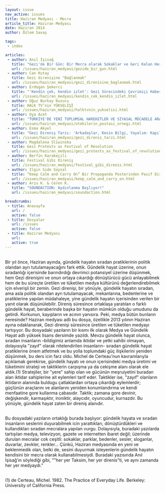 ```yaml
---
layout: issue
nav_active: issues
title: Haziran Medyası - Mecra
article_title: Haziran Medyası
date: Haziran 2014
author: Özlem Savaş

tags:
 - index

articles:
 - author: Anıl İşisağ
   title: "Gezi'de Bir Gün: Bir Mecra olarak Sokaklar ve Geri Kalan Her şey"
   url: /issues/haziran_medyasi/gezide_bir_gun.html
 - author: Can Kutay
   title: Gezi direnişine "Bağlanmak"
   url: /issues/haziran_medyasi/gezi_direnisine_baglanmak.html
 - author: Erdogan Şekerci
   title: "'Kendin çek, kendin izlet': Gezi Sürecindeki Çevrimiçi Haberciliğin Performans Kuramı ile Yorumlanması"
   url: /issues/haziran_medyasi/kendin_cek_kendin_izlet.html
 - author: Oğuz Burkay Kuzucu
   title: HALK TV’nin YÜKSELİŞİ
   url: /issues/haziran_medyasi/halktvnin_yukselisi.html
 - author: Oya Acet
   title: "TÜRKİYE'DE YENİ TOPLUMSAL HAREKETLER VE SİYASAL MÜCADELE ARACI OLARAK SOSYAL MEDYA: ÖTEKİLERİN POSTASI ÖRNEĞİ"
   url: /issues/haziran_medyasi/otekilerin_postasi_ornegi.html
 - author: Esma Akyel
   title: "Gezi Direniş Tarzı: 'Arkadaşlar, Kesin Bilgi, Yayalım: Kapıları Aralık Bırakıyoruz'"
   url: /issues/haziran_medyasi/gezi_direnis_tarzi.html
 - author: Magdalena Sliwinska
   title: Gezi Protests as Festival of Revolution
   url: /issues/haziran_medyasi/gezi_protests_as_festival_of_revolution.html
 - author: Berfin Karakeçili
   title: Festival Gibi Direniş
   url: /issues/haziran_medyasi/festival_gibi_direnis.html
 - author: Ilgın Side Soysal
   title: “Keep Calm and Carry On” Bir Propaganda Posterinden Pasif Direnişe
   url: /issues/haziran_medyasi/keep_calm_and_carry_on.html
 - author: Arzu K. & Ceren K.
   title: "SOUNDACTION: Aydınlanma Başlıyor!"
   url: /issues/haziran_medyasi/soundaction.html

breadcrumbs:
 - title: Anasayfa
   url: /
   active: false
 - title: Dosyalar
   url: /issues
   active: false
 - title: Haziran Medyası
   url:
   active: true
---
```

<br />
Bir yıl önce, Haziran ayında, gündelik hayatın sıradan pratiklerinin politik olandan ayrı tutulamayacağını fark ettik. Gündelik hayat üzerine, onun sıradanlığı içerisinde barındırdığı devrimci potansiyel üzerine düşünmek, hem Gezi direnişini ve onun ortaya cıkardığı dönüştürücü gücü anlayabilmek hem de bu süreçte üretilen ve tüketilen medya kültürünü değerlendirebilmek için elverişli bir zemin. Gezi direnişi, bir yönüyle, gündelik hayatın sıradan, ama asla politik olandan ayrı tutulamayacak, mekanlarına, bedenlerine ve pratiklerine yapılan müdahaleye, yine gündelik hayatın içerisinden verilen bir yanıt olarak düşünülebilir. Direniş süresince ortaklaşa yaratılan o farklı gündelik hayat, beraberinde başka bir hayatın mümkün olduğu umudunu da getirdi. Korkunun, kayıpların ve acının yanısıra. Peki, medya bütün bunların neresinde? Haziran medyası adlı bu dosya, özellikle 2013 yılının Haziran ayına odaklanarak, Gezi direnişi süresince üretilen ve tüketilen medyayı tartışıyor. Bu dosyadaki yazıların bir kısmı ilk olarak Medya ve Gündelik Hayat adlı yüksek lisans dersimde yazıldı. Mevzu gündelik hayat olunca, sıradan insanların –bildigimiz anlamda iktidar ve yetki sahibi olmayan, dolayısıyla "zayıf" olarak nitelendirilen insanların- sıradan gündelik hayat pratiklerine önem atfetmek ve bu yolla toplumdaki güç ilişkilerini yeniden düşünmek, bu ders icin farz oldu. Michel de Certeau’nun kavramlarıyla açıklamak gerekirse, gündelik hayatı ve onun içerisindeki medya üretimi ve tüketimini strateji ve taktiklerin carpışma ya da cekişme alanı olarak ele aldık.(1) Stratejiler, bir "yere" sahip olan ve gücünün meşruiyetini buradan alan iktidar sahiplerine ait eylemleri tarif eder. Taktikler ise, "zayıf" olanların iktidarın alanında buldugu çatlaklardan ortaya çıkardığı eylemlerdir; güçlünün araçlarını ve alanlarını yeniden konumlandırma ve kendi menfaatine gore kullanma çabasıdır. Taktik; zamana gore devinir, değişkendir, karmaşıktır, ironiktir, alaycıdır, oyuncudur, kurnazdır. Bu yönüyle, gündelik hayat zaten bir direniş alanıdır.
<br /><br />

Bu dosyadaki yazıların ortaklığı burada başlıyor: gündelik hayata ve sıradan insanların seslerini duyurabilmek icin yarattıkları, dönüştürdükleri ve kullandıkları sıradan mecralara yapılan vurgu. Dolayısıyla, buradaki yazılarda tartışılan medya, televizyon, gazete ve internetten ibaret değil; üzerinde durulan mecralar cok ceşitli: sokaklar, parklar, bedenler, sesler, sloganlar, duvarlar, zevkler, renkler... Çünkü, Haziran medyasında en yeni ve beklenmedik olan, belki de, sesini duyurmak isteyenlerin gündelik hayatın kendisini bir mecra olarak kullanabilmesiydi. Buradaki yazısında Anıl İşisağ’ın söylediği gibi, ""her yer Taksim, her yer direnis"ti, ve aynı zamanda her yer medyaydı."
<br /><br />

(1) de Certeau, Michel. 1982. The Practice of Everyday Life. Berkeley: University of California Press.


